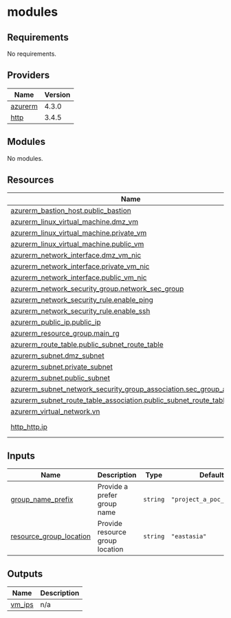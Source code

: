 # modules

<!-- BEGINNING OF PRE-COMMIT-OPENTOFU DOCS HOOK -->
## Requirements

No requirements.

## Providers

| Name | Version |
|------|---------|
| <a name="provider_azurerm"></a> [azurerm](#provider\_azurerm) | 4.3.0 |
| <a name="provider_http"></a> [http](#provider\_http) | 3.4.5 |

## Modules

No modules.

## Resources

| Name | Type |
|------|------|
| [azurerm_bastion_host.public_bastion](https://registry.terraform.io/providers/hashicorp/azurerm/latest/docs/resources/bastion_host) | resource |
| [azurerm_linux_virtual_machine.dmz_vm](https://registry.terraform.io/providers/hashicorp/azurerm/latest/docs/resources/linux_virtual_machine) | resource |
| [azurerm_linux_virtual_machine.private_vm](https://registry.terraform.io/providers/hashicorp/azurerm/latest/docs/resources/linux_virtual_machine) | resource |
| [azurerm_linux_virtual_machine.public_vm](https://registry.terraform.io/providers/hashicorp/azurerm/latest/docs/resources/linux_virtual_machine) | resource |
| [azurerm_network_interface.dmz_vm_nic](https://registry.terraform.io/providers/hashicorp/azurerm/latest/docs/resources/network_interface) | resource |
| [azurerm_network_interface.private_vm_nic](https://registry.terraform.io/providers/hashicorp/azurerm/latest/docs/resources/network_interface) | resource |
| [azurerm_network_interface.public_vm_nic](https://registry.terraform.io/providers/hashicorp/azurerm/latest/docs/resources/network_interface) | resource |
| [azurerm_network_security_group.network_sec_group](https://registry.terraform.io/providers/hashicorp/azurerm/latest/docs/resources/network_security_group) | resource |
| [azurerm_network_security_rule.enable_ping](https://registry.terraform.io/providers/hashicorp/azurerm/latest/docs/resources/network_security_rule) | resource |
| [azurerm_network_security_rule.enable_ssh](https://registry.terraform.io/providers/hashicorp/azurerm/latest/docs/resources/network_security_rule) | resource |
| [azurerm_public_ip.public_ip](https://registry.terraform.io/providers/hashicorp/azurerm/latest/docs/resources/public_ip) | resource |
| [azurerm_resource_group.main_rg](https://registry.terraform.io/providers/hashicorp/azurerm/latest/docs/resources/resource_group) | resource |
| [azurerm_route_table.public_subnet_route_table](https://registry.terraform.io/providers/hashicorp/azurerm/latest/docs/resources/route_table) | resource |
| [azurerm_subnet.dmz_subnet](https://registry.terraform.io/providers/hashicorp/azurerm/latest/docs/resources/subnet) | resource |
| [azurerm_subnet.private_subnet](https://registry.terraform.io/providers/hashicorp/azurerm/latest/docs/resources/subnet) | resource |
| [azurerm_subnet.public_subnet](https://registry.terraform.io/providers/hashicorp/azurerm/latest/docs/resources/subnet) | resource |
| [azurerm_subnet_network_security_group_association.sec_group_assoc](https://registry.terraform.io/providers/hashicorp/azurerm/latest/docs/resources/subnet_network_security_group_association) | resource |
| [azurerm_subnet_route_table_association.public_subnet_route_table_assoc](https://registry.terraform.io/providers/hashicorp/azurerm/latest/docs/resources/subnet_route_table_association) | resource |
| [azurerm_virtual_network.vn](https://registry.terraform.io/providers/hashicorp/azurerm/latest/docs/resources/virtual_network) | resource |
| [http_http.ip](https://registry.terraform.io/providers/hashicorp/http/latest/docs/data-sources/http) | data source |

## Inputs

| Name | Description | Type | Default | Required |
|------|-------------|------|---------|:--------:|
| <a name="input_group_name_prefix"></a> [group\_name\_prefix](#input\_group\_name\_prefix) | Provide a prefer group name | `string` | `"project_a_poc_testing"` | no |
| <a name="input_resource_group_location"></a> [resource\_group\_location](#input\_resource\_group\_location) | Provide resource group location | `string` | `"eastasia"` | no |

## Outputs

| Name | Description |
|------|-------------|
| <a name="output_vm_ips"></a> [vm\_ips](#output\_vm\_ips) | n/a |
<!-- END OF PRE-COMMIT-OPENTOFU DOCS HOOK -->
